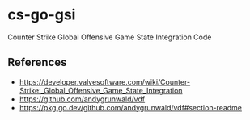 # cs-go-gsi
Counter Strike Global Offensive Game State Integration Code

## References
- https://developer.valvesoftware.com/wiki/Counter-Strike:_Global_Offensive_Game_State_Integration
- https://github.com/andygrunwald/vdf
- https://pkg.go.dev/github.com/andygrunwald/vdf#section-readme
